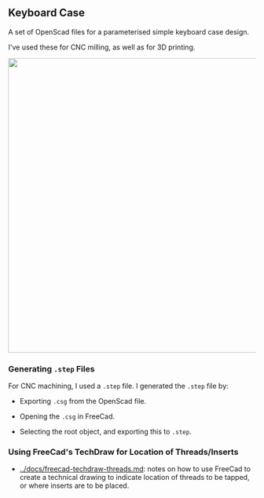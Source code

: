 ## Keyboard Case

A set of OpenScad files for a parameterised simple keyboard case design.

I've used these for CNC milling, as well as for 3D printing.

<img src="https://raw.githubusercontent.com/rgoulter/keyboard-labs/master/cad/docs/images/openscad-keyboard_case.png" width=600 />

### Generating `.step` Files

For CNC machining, I used a `.step` file. I generated the `.step` file by:

- Exporting `.csg` from the OpenScad file.

- Opening the `.csg` in FreeCad.

- Selecting the root object, and exporting this to `.step`.

### Using FreeCad's TechDraw for Location of Threads/Inserts

- [../docs/freecad-techdraw-threads.md](https://github.com/rgoulter/keyboard-labs/blob/master/cad/docs/freecad-techdraw-threads.md):
  notes on how to use FreeCad to create a technical drawing to indicate location of threads to be tapped, or where inserts are to be placed.
